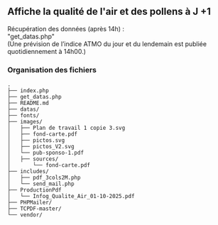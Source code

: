 ## Affiche la qualité de l'air et des pollens à J +1 

Récupération des données (après 14h) :</br>
"get_datas.php"</br>
(Une prévision de l’indice ATMO du jour et du lendemain est publiée quotidiennement à 14h00.)</br>

### Organisation des fichiers
```text
.
├── index.php
├── get_datas.php
├── README.md
├── datas/
├── fonts/
├── images/
│   ├── Plan de travail 1 copie 3.svg
│   ├── fond-carte.pdf
│   ├── pictos.svg
│   ├── pictos_V2.svg
│   └── pub-sponso-1.pdf
│	├── sources/
│		└── fond-carte.pdf
├── includes/
│   ├── pdf_3cols2M.php
│   └── send_mail.php
├── ProductionPdf
│   └── Infog_Qualite_Air_01-10-2025.pdf
├── PHPMailer/
├── TCPDF-master/
└── vendor/
